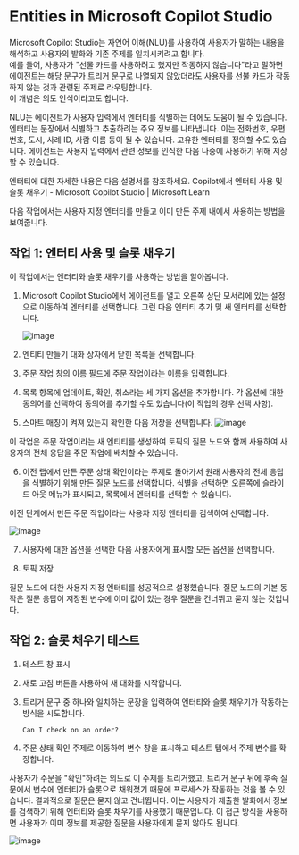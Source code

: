 # Entities in Microsoft Copilot Studio

Microsoft Copilot Studio는 자연어 이해(NLU)를 사용하여 사용자가 말하는 내용을 해석하고 사용자의 발화와 기존 주제를 일치시키려고 합니다. </br>
예를 들어, 사용자가 "선물 카드를 사용하려고 했지만 작동하지 않습니다"라고 말하면 에이전트는 해당 문구가 트리거 문구로 나열되지 않았더라도 사용자를 선불 카드가 작동하지 않는 것과 관련된 주제로 라우팅합니다.</br>
이 개념은 의도 인식이라고도 합니다.

NLU는 에이전트가 사용자 입력에서 엔터티를 식별하는 데에도 도움이 될 수 있습니다. 엔터티는 문장에서 식별하고 추출하려는 주요 정보를 나타냅니다. 이는 전화번호, 우편번호, 도시, 사례 ID, 사람 이름 등이 될 수 있습니다. 고유한 엔터티를 정의할 수도 있습니다. 에이전트는 사용자 입력에서 관련 정보를 인식한 다음 나중에 사용하기 위해 저장할 수 있습니다.

엔터티에 대한 자세한 내용은 다음 설명서를 참조하세요. Copilot에서 엔터티 사용 및 슬롯 채우기 - Microsoft Copilot Studio | Microsoft Learn

다음 작업에서는 사용자 지정 엔터티를 만들고 이미 만든 주제 내에서 사용하는 방법을 보여줍니다.

## 작업 1: 엔터티 사용 및 슬롯 채우기

이 작업에서는 엔터티와 슬롯 채우기를 사용하는 방법을 알아봅니다.

1. Microsoft Copilot Studio에서 에이전트를 열고 오른쪽 상단 모서리에 있는 설정으로 이동하여 엔터티를 선택합니다. 그런 다음 엔터티 추가 및 새 엔터티를 선택합니다.

   ![image](https://github.com/user-attachments/assets/5b0a7600-bb8c-4bfa-92e6-9e3b25dc5804)

2. 엔티티 만들기 대화 상자에서 닫힌 목록을 선택합니다.
3. 주문 작업 창의 이름 필드에 주문 작업이라는 이름을 입력합니다.
4. 목록 항목에 업데이트, 확인, 취소라는 세 가지 옵션을 추가합니다. 각 옵션에 대한 동의어를 선택하여 동의어를 추가할 수도 있습니다(이 작업의 경우 선택 사항).
5. 스마트 매칭이 켜져 있는지 확인한 다음 저장을 선택합니다.
   ![image](https://github.com/user-attachments/assets/8169face-0281-4630-8273-02e2d712d5ef)

이 작업은 주문 작업이라는 새 엔티티를 생성하여 토픽의 질문 노드와 함께 사용하여 사용자의 전체 응답을 주문 작업에 배치할 수 있습니다.



6. 이전 랩에서 만든 주문 상태 확인이라는 주제로 돌아가서 원래 사용자의 전체 응답을 식별하기 위해 만든 질문 노드를 선택합니다. 식별을 선택하면 오른쪽에 슬라이드 아웃 메뉴가 표시되고, 목록에서 엔터티를 선택할 수 있습니다.

이전 단계에서 만든 주문 작업이라는 사용자 지정 엔터티를 검색하여 선택합니다.

   ![image](https://github.com/user-attachments/assets/07d11c1e-6a3b-4c11-9ea9-c58ab719489d)

7. 사용자에 대한 옵션을 선택한 다음 사용자에게 표시할 모든 옵션을 선택합니다.

8. 토픽 저장

질문 노드에 대한 사용자 지정 엔터티를 성공적으로 설정했습니다. 질문 노드의 기본 동작은 질문 응답이 저장된 변수에 이미 값이 있는 경우 질문을 건너뛰고 묻지 않는 것입니다.

## 작업 2: 슬롯 채우기 테스트

1. 테스트 창 표시

2. 새로 고침 버튼을 사용하여 새 대화를 시작합니다.

3. 트리거 문구 중 하나와 일치하는 문장을 입력하여 엔터티와 슬롯 채우기가 작동하는 방식을 시도합니다.


   ```
   Can I check on an order?
   ```

4. 주문 상태 확인 주제로 이동하여 변수 창을 표시하고 테스트 탭에서 주제 변수를 확장합니다.

사용자가 주문을 "확인"하려는 의도로 이 주제를 트리거했고, 트리거 문구 뒤에 후속 질문에서 변수에 엔터티가 슬롯으로 채워졌기 때문에 프로세스가 작동하는 것을 볼 수 있습니다. 결과적으로 질문은 묻지 않고 건너뜁니다. 이는 사용자가 제출한 발화에서 정보를 검색하기 위해 엔터티와 슬롯 채우기를 사용했기 때문입니다. 이 접근 방식을 사용하면 사용자가 이미 정보를 제공한 질문을 사용자에게 묻지 않아도 됩니다.

   ![image](https://github.com/user-attachments/assets/977bf8f0-d0ae-44d5-8dbb-0e818e31ab4b)

















